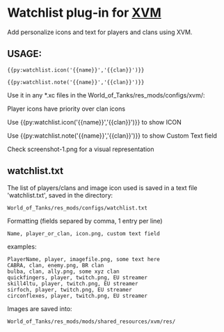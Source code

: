 # Watchlist plug-in for [XVM](http://www.modxvm.com/en/)

Add personalize icons and text for players and clans using XVM.

## USAGE:
```
{{py:watchlist.icon('{{name}}','{{clan}}')}}

{{py:watchlist.note('{{name}}','{{clan}}')}}
```

Use it in any *.xc files in the World_of_Tanks/res_mods/configs/xvm/:

Player icons have priority over clan icons

Use {{py:watchlist.icon('{{name}}','{{clan}}')}} to show ICON

Use {{py:watchlist.note('{{name}}','{{clan}}')}} to show Custom Text field

Check screenshot-1.png for a visual representation

## watchlist.txt

The list of players/clans and image icon used is saved in a text file 'watchlist.txt', saved in the directory:

```
World_of_Tanks/res_mods/configs/watchlist.txt
```

Formatting (fields separed by comma, 1 entry per line)

```
Name, player_or_clan, icon.png, custom text field
```

examples:
```
PlayerName, player, imagefile.png, some text here
CABRA, clan, enemy.png, BR clan
bulba, clan, ally.png, some xyz clan
quickfingers, player, twitch.png, EU streamer
skill4ltu, player, twitch.png, EU streamer
sirfoch, player, twitch.png, EU streamer
circonflexes, player, twitch.png, EU streamer
```

Images are saved into:
```
World_of_Tanks/res_mods/mods/shared_resources/xvm/res/
```
